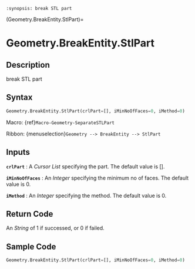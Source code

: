 ```{module} Geometry.BreakEntity.StlPart()
:synopsis: break STL part
```

(Geometry.BreakEntity.StlPart)=

# Geometry.BreakEntity.StlPart

## Description

break STL part

## Syntax

```python
Geometry.BreakEntity.StlPart(crlPart=[], iMinNoOfFaces=0, iMethod=0)
```

Macro: {ref}`Macro-Geometry-SeparateSTLPart`

Ribbon: {menuselection}`Geometry --> BreakEntity --> StlPart`

## Inputs

**`crlPart`**
: A _Cursor List_ specifying the part. The default value is [].

**`iMinNoOfFaces`**
: An _Integer_ specifying the minimum no of faces. The default value is 0.

**`iMethod`**
: An _Integer_ specifying the method. The default value is 0.

## Return Code

An _String_ of 1 if successed, or 0 if failed.

## Sample Code

```python
Geometry.BreakEntity.StlPart(crlPart=[], iMinNoOfFaces=0, iMethod=0)
```
